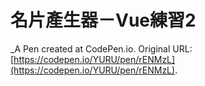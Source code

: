 # 名片產生器－Vue練習2
 _A Pen created at CodePen.io. Original URL: [https://codepen.io/YURU/pen/rENMzL](https://codepen.io/YURU/pen/rENMzL).

 